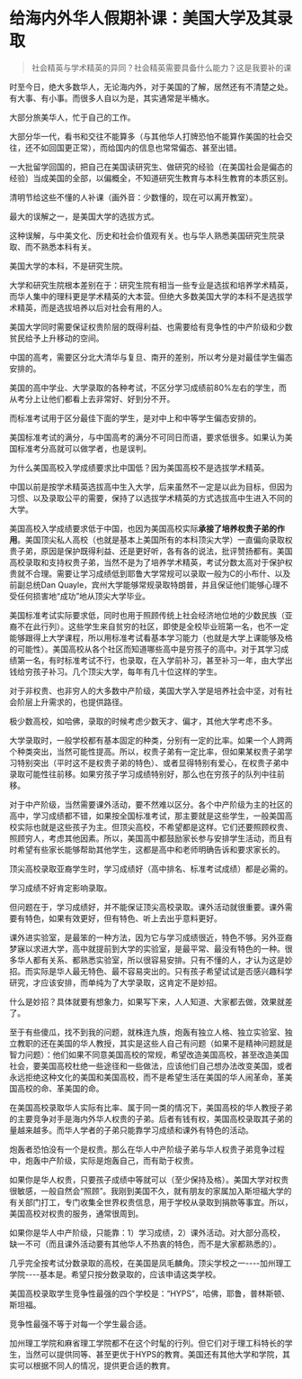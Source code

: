 # 给海内外华人假期补课：美国大学及其录取

> 社会精英与学术精英的异同？社会精英需要具备什么能力？这是我要补的课

时至今日，绝大多数华人，无论海内外，对于美国的了解，居然还有不清楚之处。有大事、有小事。而很多人自以为是，其实通常是半桶水。

大部分旅美华人，忙于自己的工作。

大部分华一代，看书和交往不能算多（与其他华人打牌恐怕不能算作美国的社会交往，还不如回国更正常），而给国内的信息也常常偏态、甚至出错。

一大批留学回国的，把自己在美国读研究生、做研究的经验（在美国社会是偏态的经验）当成美国的全部，以偏概全，不知道研究生教育与本科生教育的本质区别。

清明节给这些不懂的人补课（画外音：少数懂的，现在可以离开教室）。


最大的误解之一，是美国大学的选拔方式。


这种误解，与中美文化、历史和社会价值观有关。也与华人熟悉美国研究生院录取、而不熟悉本科有关。


美国大学的本科，不是研究生院。


大学和研究生院根本差别在于：研究生院有相当一些专业是选拔和培养学术精英，而华人集中的理科更是学术精英的大本营。但绝大多数美国大学的本科不是选拔学术精英，而是选拔培养以后对社会有用的人。

美国大学同时需要保证权贵阶层的既得利益、也需要给有竞争性的中产阶级和少数贫民给予上升移动的空间。

中国的高考，需要区分北大清华与复旦、南开的差别，所以考分是对最佳学生偏态安排的。


美国的高中学业、大学录取的各种考试，不区分学习成绩前80%左右的学生，而从考分上让他们都看上去非常好、好到分不开。


而标准考试用于区分最佳下面的学生，是对中上和中等学生偏态安排的。


美国标准考试的满分，与中国高考的满分不可同日而语，要求低很多。如果认为美国标准考分高就可以做学者，也是误判。

为什么美国高校入学成绩要求比中国低？因为美国高校不是选拔学术精英。


中国以前是按学术精英选拔高中生入大学，后来虽然不一定是以此为目标，但因为习惯、以及录取公平的需要，保持了以选拔学术精英的方式选拔高中生进入不同的大学。

美国高校入学成绩要求低于中国，也因为美国高校实际**承接了培养权贵子弟的作用**。美国顶尖私人高校（也就是基本上美国所有的本科顶尖大学）一直偏向录取权贵子弟，原因是保护既得利益、还是更好听，各有各的说法，批评赞扬都有。美国高校录取和支持权贵子弟，当然不是为了培养学术精英，考试分数太高对于保护权贵就不合理。需要让学习成绩低到耶鲁大学常规可以录取一般为C的小布什、以及前副总统Dan Quayle，宾州大学能够常规录取特朗普，并且保证他们能够心理不受任何损害地“成功”地从顶尖大学毕业。


美国标准考试实际要求低，同时也用于照顾传统上社会经济地位地的少数民族（亚裔不在此行列）。这些学生来自贫穷的社区，即使是全校毕业班第一名，也不一定能够跟得上大学课程，所以用标准考试看基本学习能力（也就是大学上课能够及格的可能性）。美国高校从各个社区而知道哪些高中是穷孩子的高中。对于其学习成绩第一名，有时标准考试不行，也录取，在入学前补习，甚至补习一年，由大学出钱给穷孩子补习。几个顶尖大学，每年有几十位这样的学生。


对于非权贵、也非穷人的大多数中产阶级，美国大学入学是培养社会中坚，对有社会阶层上升需求的，也提供路径。


极少数高校，如哈佛，录取的时候考虑少数天才、偏才，其他大学考虑不多。


大学录取时，一般学校都有基本固定的种类，分别有一定的比率。如果一个人跨两个种类突出，当然可能性提高。所以，权贵子弟有一定比率，但如果某权贵子弟学习特别突出（平时这不是权贵子弟的特色）、或者显得特别有爱心，在权贵子弟中录取可能性往前移。如果穷孩子学习成绩特别好，那么也在穷孩子的队列中往前移。

对于中产阶级，当然需要课外活动，要不然难以区分。各个中产阶级为主的社区的高中，学习成绩都不错，如果按全国标准考试，那主要就是这些学生，一般美国高校实际也就是这些孩子为主。但顶尖高校，不希望都是这样。它们还要照顾权贵、照顾穷人，考虑其他因素。所以，美国高中都鼓励家长参与安排学生活动，而且有时希望有些家长能够帮助其他学生，这都是高中和老师明确告诉和要求家长的。


顶尖高校录取亚裔学生时，学习成绩好（高中排名、标准考试成绩）都是必需的。


学习成绩不好肯定影响录取。


但问题在于，学习成绩好，并不能保证顶尖高校录取。课外活动就很重要。课外需要有特色，如果有效更好，但有特色、听上去出乎意料更好。


课外进实验室，是最笨的一种方法，因为它与学习成绩很近，特色不够。另外亚裔梦寐以求进大学，高中就提前到大学的实验室，是最平常、最没有特色的一种。很多华人都有关系、都熟悉实验室，所以很容易安排。只有不懂的人，才认为这是妙招。而实际是华人最无特色、最不容易突出的。只有孩子希望试试是否感兴趣科学研究，才应该安排，而单纯为了大学录取，这肯定不是妙招。


什么是妙招？具体就要有想象力，如果写下来，人人知道、大家都去做，效果就差了。

至于有些傻瓜，找不到我的问题，就株连九族，炮轰有独立人格、独立实验室、独立教职的还在美国的华人教授，其实是这些人自己有问题（如果不是精神问题就是智力问题）：他们如果不同意美国高校的常规，希望改造美国高校，甚至改造美国社会，要美国高校杜绝一些途径和一些做法，应该他们自己想办法改变美国，或者永远拒绝这种文化的美国和美国高校，而不是希望生活在美国的华人闹革命，革美国高校的命、革美国的命。


在美国高校录取华人实际有比率、属于同一类的情况下，美国高校的华人教授子弟的主要竞争对手是海内外华人权贵的子弟。后者有钱有权，美国高校录取其子弟的量越来越多。而华人学者的子弟只能靠学习成绩和课外有特色的活动。


炮轰者恐怕没有一个是权贵。那么在华人中产阶级子弟与华人权贵子弟竞争过程中，炮轰中产阶级，实际是炮轰自己，而有助于权贵。

如果你是华人权贵，只要孩子成绩中等就可以（至少保持及格）。美国大学对权贵很敏感，一般自然会“照顾”。我刚到美国不久，就有朋友的家属加入斯坦福大学的有关部门打工，专门收集全世界权贵信息，用于学校从录取到捐款等事宜。所以，美国高校对权贵的服务，通常很周到。

如果你是华人中产阶级，只能靠：1）学习成绩，2）课外活动。对大部分高校，缺一不可（而且课外活动要有其他华人不热衷的特色，而不是大家都熟悉的）。

几乎完全按考试分数录取的高校，在美国是凤毛麟角。顶尖学校之一----加州理工学院----基本是。希望只按分数录取的，应该申请这类学校。


美国高校录取学生竞争性最强的四个学校是：“HYPS”，哈佛，耶鲁，普林斯顿、斯坦福。


竞争性最强不等于对每一个学生最合适。

加州理工学院和麻省理工学院都不在这个时髦的行列。但它们对于理工科特长的学生，当然可以提供同等、甚至更优于HYPS的教育。美国还有其他大学和学院，其实可以根据不同人的情况，提供更合适的教育。